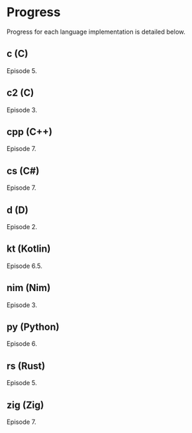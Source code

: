 # Progress

Progress for each language implementation is detailed below.

## c (C)
Episode 5.

## c2 (C)
Episode 3.

## cpp (C++)
Episode 7.

## cs (C#)
Episode 7.

## d (D)
Episode 2.

## kt (Kotlin)
Episode 6.5.

## nim (Nim)
Episode 3.

## py (Python)
Episode 6.

## rs (Rust)
Episode 5.

## zig (Zig)
Episode 7.
